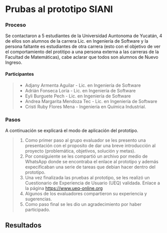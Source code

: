 # Prubas al prototipo SIANI 
### Proceso 
Se contactaron a 5 estudiantes de la Universidad Auntonoma de Yucatán, 4 de ellos son alumnos de la carrera Lic. en Ingeniería de Software y la persona faltante es estudiantes de otra carrera (esto con el objetivo de ver el comportamiento del protitipo a una persona externa a las carreras de la Facultad de Matemáticas), cabe aclarar que todos son alumnos de Nuevo Ingreso. 

#### Participantes 
> - Adjany Armenta Aguilar - Lic. en Ingeniería de Software
> - Adrián Fonseca Loría - Lic. en Ingeniería de Software
> - Eyli Burguete Pech - Lic. en Ingeniería de Software
> - Andrea Margarita Mendoza Tec - Lic. en Ingeniería de Software
> - Cristi Ruby Flores Mena - Ingeniería en Química Industrial.

### Pasos
A continuación se explicará el modo de aplicación del prototipo. 
> 1. Como primer paso al grupo evaluador se les presento una presentación con el proposito de dar una breve introducción al proyecto (problemática, objetivos, solución y metas). 
> 2. Por consiguiente se les compartió un archivo por medio de WhatsApp donde se encontraba el enlace al prototipo y además expecificaban una serie de tareas que debian hacer dentro del prototipo. 
> 3. Una vez finalizada las pruebas al prototipo, se les realizó un Cuestionario de Experiencia de Usuario (UEQ) validada. Enlace a la página https://www.ueq-online.org
> 4. Algunos de los evaluadores compartieron su experiencia y sugerencias. 
> 5. Como paso final se les dio un agradecimiento por haber participado. 

## Resultados 

